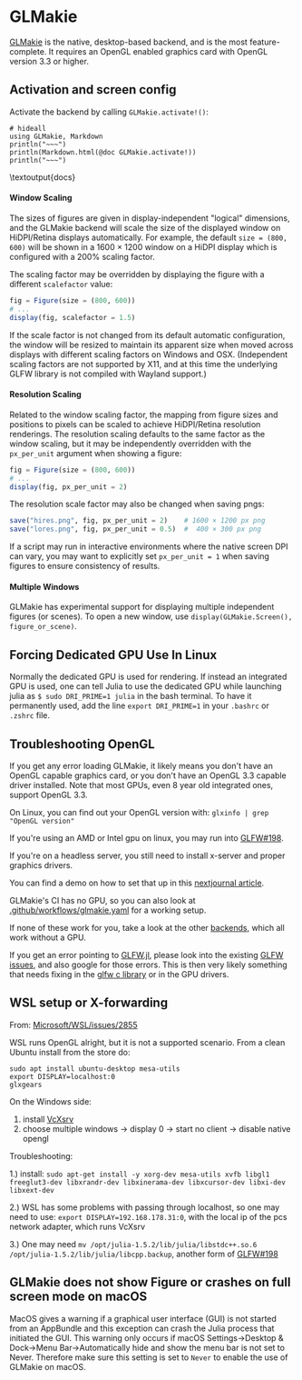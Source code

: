 # GLMakie

[GLMakie](https://github.com/MakieOrg/Makie.jl/tree/master/GLMakie) is the native, desktop-based backend, and is the most feature-complete.
It requires an OpenGL enabled graphics card with OpenGL version 3.3 or higher.

## Activation and screen config

Activate the backend by calling `GLMakie.activate!()`:
```julia:docs
# hideall
using GLMakie, Markdown
println("~~~")
println(Markdown.html(@doc GLMakie.activate!))
println("~~~")
```
\textoutput{docs}

#### Window Scaling

The sizes of figures are given in display-independent "logical" dimensions, and the
GLMakie backend will scale the size of the displayed window on HiDPI/Retina displays
automatically.
For example, the default `size = (800, 600)` will be shown in a 1600 × 1200 window
on a HiDPI display which is configured with a 200% scaling factor.

The scaling factor may be overridden by displaying the figure with a different
`scalefactor` value:
```julia
fig = Figure(size = (800, 600))
# ...
display(fig, scalefactor = 1.5)
```

If the scale factor is not changed from its default automatic configuration, the window
will be resized to maintain its apparent size when moved across displays with different
scaling factors on Windows and OSX.
(Independent scaling factors are not supported by X11, and at this time the underlying
GLFW library is not compiled with Wayland support.)

#### Resolution Scaling

Related to the window scaling factor, the mapping from figure sizes and positions to pixels
can be scaled to achieve HiDPI/Retina resolution renderings.
The resolution scaling defaults to the same factor as the window scaling, but it may
be independently overridden with the `px_per_unit` argument when showing a figure:
```julia
fig = Figure(size = (800, 600))
# ...
display(fig, px_per_unit = 2)
```

The resolution scale factor may also be changed when saving pngs:
```julia
save("hires.png", fig, px_per_unit = 2)    # 1600 × 1200 px png
save("lores.png", fig, px_per_unit = 0.5)  #  400 × 300 px png
```
If a script may run in interactive environments where the native screen DPI can vary,
you may want to explicitly set `px_per_unit = 1` when saving figures to ensure consistency
of results.


#### Multiple Windows

GLMakie has experimental support for displaying multiple independent figures (or scenes). To open a new window, use `display(GLMakie.Screen(), figure_or_scene)`.


## Forcing Dedicated GPU Use In Linux

Normally the dedicated GPU is used for rendering.
If instead an integrated GPU is used, one can tell Julia to use the dedicated GPU while launching julia as `$ sudo DRI_PRIME=1 julia` in the bash terminal.
To have it permanently used, add the line `export DRI_PRIME=1` in  your `.bashrc` or `.zshrc` file.

## Troubleshooting OpenGL

If you get any error loading GLMakie, it likely means you don't have an OpenGL capable graphics card, or you don't have an OpenGL 3.3 capable driver installed.
Note that most GPUs, even 8 year old integrated ones, support OpenGL 3.3.

On Linux, you can find out your OpenGL version with:
`glxinfo | grep "OpenGL version"`

If you're using an AMD or Intel gpu on linux, you may run into [GLFW#198](https://github.com/JuliaGL/GLFW.jl/issues/198).

If you're on a headless server, you still need to install x-server and
proper graphics drivers.

You can find a demo on how to set that up in this [nextjournal article](https://nextjournal.com/sdanisch/GLMakie-nogpu).

GLMakie's CI has no GPU, so you can also look at [.github/workflows/glmakie.yaml](https://github.com/MakieOrg/Makie.jl/blob/master/.github/workflows/glmakie.yaml) for a working setup.

If none of these work for you, take a look at the other [backends](/documentation/backends/), which all work without a GPU.

If you get an error pointing to [GLFW.jl](https://github.com/JuliaGL/GLFW.jl), please look into the existing [GLFW issues](https://github.com/JuliaGL/GLFW.jl/issues), and also google for those errors. This is then very likely something that needs fixing in the  [glfw c library](https://github.com/glfw/glfw) or in the GPU drivers.


## WSL setup or X-forwarding

From: [Microsoft/WSL/issues/2855](https://github.com/Microsoft/WSL/issues/2855#issuecomment-358861903)

WSL runs OpenGL alright, but it is not a supported scenario.
From a clean Ubuntu install from the store do:

```
sudo apt install ubuntu-desktop mesa-utils
export DISPLAY=localhost:0
glxgears
```

On the Windows side:

1) install [VcXsrv](https://sourceforge.net/projects/vcxsrv/)
2) choose multiple windows -> display 0 -> start no client -> disable native opengl

Troubleshooting:

1.)  install: `sudo apt-get install -y xorg-dev mesa-utils xvfb libgl1 freeglut3-dev libxrandr-dev libxinerama-dev libxcursor-dev libxi-dev libxext-dev`

2.) WSL has some problems with passing through localhost, so one may need to use: `export DISPLAY=192.168.178.31:0`, with the local ip of the pcs network adapter, which runs VcXsrv

3.) One may need `mv /opt/julia-1.5.2/lib/julia/libstdc++.so.6 /opt/julia-1.5.2/lib/julia/libcpp.backup`, another form of [GLFW#198](https://github.com/JuliaGL/GLFW.jl/issues/198)

## GLMakie does not show Figure or crashes on full screen mode on macOS

MacOS gives a warning if a graphical user interface (GUI) is not started from an AppBundle and this exception can crash the Julia process that initiated the GUI. 
This warning only occurs if macOS Settings->Desktop & Dock->Menu Bar->Automatically hide and show the menu bar is not set to Never.
Therefore make sure this setting is set to `Never` to enable the use of GLMakie on macOS.
